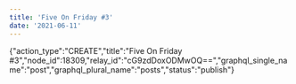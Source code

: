 ```yaml
---
title: 'Five On Friday #3'
date: '2021-06-11'
---
```


{"action_type":"CREATE","title":"Five On Friday #3","node_id":18309,"relay_id":"cG9zdDoxODMwOQ==","graphql_single_name":"post","graphql_plural_name":"posts","status":"publish"}
